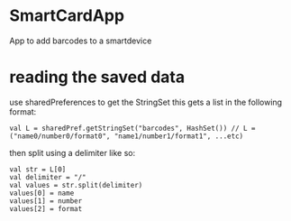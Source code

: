 # SmartCardApp
App to add barcodes to a smartdevice


# reading the saved data
use sharedPreferences to get the StringSet this gets a list in the following format:

```
val L = sharedPref.getStringSet("barcodes", HashSet()) // L = ("name0/number0/format0", "name1/number1/format1", ...etc)
```

then split using a delimiter like so:

```
val str = L[0]
val delimiter = "/"
val values = str.split(delimiter)
values[0] = name
values[1] = number
values[2] = format
```
 
